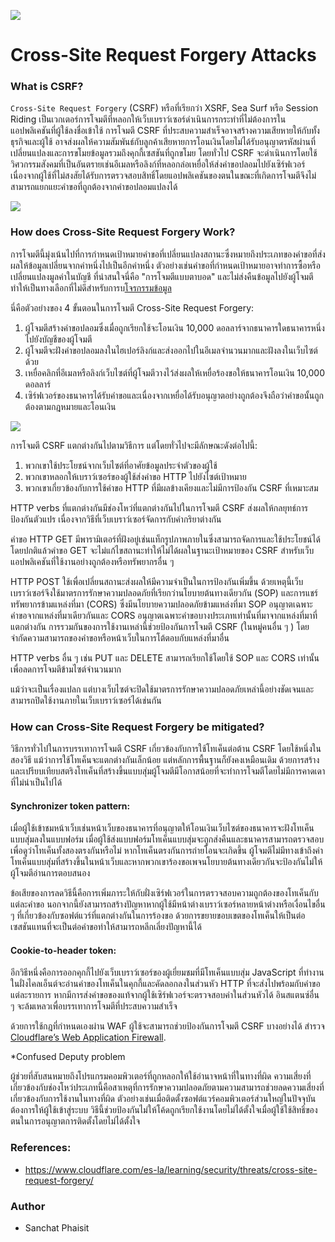 ![](https://dpsvdv74uwwos.cloudfront.net/statics/img/ogimage/csrf-cross-site-request-forgery.jpg)

# Cross-Site Request Forgery Attacks

### What is CSRF?

`Cross-Site Request Forgery` (CSRF) หรือที่เรียกว่า XSRF, Sea Surf หรือ Session Riding เป็นเวกเตอร์การโจมตีที่หลอกให้เว็บเบราว์เซอร์ดำเนินการกระทำที่ไม่ต้องการในแอปพลิเคชันที่ผู้ใช้ลงชื่อเข้าใช้ การโจมตี CSRF ที่ประสบความสำเร็จอาจสร้างความเสียหายให้กับทั้งธุรกิจและผู้ใช้ อาจส่งผลให้ความสัมพันธ์กับลูกค้าเสียหายการโอนเงินโดยไม่ได้รับอนุญาตรหัสผ่านที่เปลี่ยนแปลงและการขโมยข้อมูลรวมถึงคุกกี้เซสชันที่ถูกขโมย โดยทั่วไป CSRF จะดำเนินการโดยใช้วิศวกรรมสังคมที่เป็นอันตรายเช่นอีเมลหรือลิงก์ที่หลอกล่อเหยื่อให้ส่งคำขอปลอมไปยังเซิร์ฟเวอร์ เนื่องจากผู้ใช้ที่ไม่สงสัยได้รับการตรวจสอบสิทธิ์โดยแอปพลิเคชันของตนในขณะที่เกิดการโจมตีจึงไม่สามารถแยกแยะคำขอที่ถูกต้องจากคำขอปลอมแปลงได้

![](https://www.imperva.com/learn/wp-content/uploads/sites/13/2019/01/csrf-cross-site-request-forgery.png)

### How does Cross-Site Request Forgery Work?

การโจมตีนี้มุ่งเน้นไปที่การกำหนดเป้าหมายคำขอที่เปลี่ยนแปลงสถานะซึ่งหมายถึงประเภทของคำขอที่ส่งผลให้ข้อมูลเปลี่ยนจากค่าหนึ่งไปเป็นอีกค่าหนึ่ง ตัวอย่างเช่นคำขอที่กำหนดเป้าหมายอาจทำการซื้อหรือเปลี่ยนแปลงมูลค่าในบัญชี ที่น่าสนใจนี่คือ "การโจมตีแบบตาบอด" และไม่ส่งคืนข้อมูลไปยังผู้โจมตีทำให้เป็นทางเลือกที่ไม่ดีสำหรับการบ[โจรกรรมข้อมูล](https://www.cloudflare.com/es-la/learning/security/what-is-a-data-breach)

นี่คือตัวอย่างของ 4 ขั้นตอนในการโจมตี Cross-Site Request Forgery:

1. ผู้โจมตีสร้างคำขอปลอมซึ่งเมื่อถูกเรียกใช้จะโอนเงิน 10,000 ดอลลาร์จากธนาคารใดธนาคารหนึ่งไปยังบัญชีของผู้โจมตี
2. ผู้โจมตีจะฝังคำขอปลอมลงในไฮเปอร์ลิงก์และส่งออกไปในอีเมลจำนวนมากและฝังลงในเว็บไซต์ด้วย
3. เหยื่อคลิกที่อีเมลหรือลิงก์เว็บไซต์ที่ผู้โจมตีวางไว้ส่งผลให้เหยื่อร้องขอให้ธนาคารโอนเงิน 10,000 ดอลลาร์
4. เซิร์ฟเวอร์ของธนาคารได้รับคำขอและเนื่องจากเหยื่อได้รับอนุญาตอย่างถูกต้องจึงถือว่าคำขอนั้นถูกต้องตามกฎหมายและโอนเงิน

![](https://www.cloudflare.com/img/learning/security/threats/cross-site-request-forgery/forged-request.png)

การโจมตี CSRF แตกต่างกันไปตามวิธีการ แต่โดยทั่วไปจะมีลักษณะดังต่อไปนี้:

1. พวกเขาใช้ประโยชน์จากเว็บไซต์ที่อาศัยข้อมูลประจำตัวของผู้ใช้
2. พวกเขาหลอกให้เบราว์เซอร์ของผู้ใช้ส่งคำขอ HTTP ไปยังไซต์เป้าหมาย
3. พวกเขาเกี่ยวข้องกับการใช้คำขอ HTTP ที่มีผลข้างเคียงและไม่มีการป้องกัน CSRF ที่เหมาะสม

HTTP verbs ที่แตกต่างกันมีช่องโหว่ที่แตกต่างกันไปในการโจมตี CSRF ส่งผลให้กลยุทธ์การป้องกันตัวแปร เนื่องจากวิธีที่เว็บเบราว์เซอร์จัดการกับคำกริยาต่างกัน

คำขอ HTTP GET มีพารามิเตอร์ที่ฝังอยู่เช่นแท็กรูปภาพภายในซึ่งสามารถจัดการและใช้ประโยชน์ได้ โดยปกติแล้วคำขอ GET จะไม่แก้ไขสถานะทำให้ไม่ได้ผลในฐานะเป้าหมายของ CSRF สำหรับเว็บแอปพลิเคชันที่ใช้งานอย่างถูกต้องหรือทรัพยากรอื่น ๆ

HTTP POST ใช้เพื่อเปลี่ยนสถานะส่งผลให้มีความจำเป็นในการป้องกันเพิ่มขึ้น ด้วยเหตุนี้เว็บเบราว์เซอร์จึงใช้มาตรการรักษาความปลอดภัยที่เรียกว่านโยบายต้นทางเดียวกัน (SOP) และการแชร์ทรัพยากรข้ามแหล่งที่มา (CORS) ซึ่งมีนโยบายความปลอดภัยข้ามแหล่งที่มา SOP อนุญาตเฉพาะคำขอจากแหล่งที่มาเดียวกันและ CORS อนุญาตเฉพาะคำขอบางประเภทเท่านั้นที่มาจากแหล่งที่มาที่แตกต่างกัน การรวมกันของการใช้งานเหล่านี้ช่วยป้องกันการโจมตี CSRF (ในหมู่คนอื่น ๆ ) โดยจำกัดความสามารถของคำขอหรือหน้าเว็บในการโต้ตอบกับแหล่งที่มาอื่น

HTTP verbs อื่น ๆ เช่น PUT และ DELETE สามารถเรียกใช้โดยใช้ SOP และ CORS เท่านั้นเพื่อลดการโจมตีข้ามไซต์จำนวนมาก

แม้ว่าจะเป็นเรื่องแปลก แต่บางเว็บไซต์จะปิดใช้มาตรการรักษาความปลอดภัยเหล่านี้อย่างชัดเจนและสามารถปิดใช้งานภายในเว็บเบราว์เซอร์ได้เช่นกัน

### How can Cross-Site Request Forgery be mitigated?

วิธีการทั่วไปในการบรรเทาการโจมตี CSRF เกี่ยวข้องกับการใช้โทเค็นต่อต้าน CSRF โดยใช้หนึ่งในสองวิธี แม้ว่าการใช้โทเค็นจะแตกต่างกันเล็กน้อย แต่หลักการพื้นฐานก็ยังคงเหมือนเดิม ด้วยการสร้างและเปรียบเทียบสตริงโทเค็นที่สร้างขึ้นแบบสุ่มผู้โจมตีมีโอกาสน้อยที่จะทำการโจมตีโดยไม่มีการคาดเดาที่ไม่น่าเป็นไปได้

#### Synchronizer token pattern:

เมื่อผู้ใช้เข้าชมหน้าเว็บเช่นหน้าเว็บของธนาคารที่อนุญาตให้โอนเงินเว็บไซต์ของธนาคารจะฝังโทเค็นแบบสุ่มลงในแบบฟอร์ม เมื่อผู้ใช้ส่งแบบฟอร์มโทเค็นแบบสุ่มจะถูกส่งคืนและธนาคารสามารถตรวจสอบเพื่อดูว่าโทเค็นทั้งสองตรงกันหรือไม่ หากโทเค็นตรงกันการถ่ายโอนจะเกิดขึ้น ผู้โจมตีไม่มีทางเข้าถึงค่าโทเค็นแบบสุ่มที่สร้างขึ้นในหน้าเว็บและหากพวกเขาร้องขอเพจนโยบายต้นทางเดียวกันจะป้องกันไม่ให้ผู้โจมตีอ่านการตอบสนอง

ข้อเสียของการลดวิธีนี้คือการเพิ่มภาระให้กับฝั่งเซิร์ฟเวอร์ในการตรวจสอบความถูกต้องของโทเค็นกับแต่ละคำขอ นอกจากนี้ยังสามารถสร้างปัญหาหากผู้ใช้มีหน้าต่างเบราว์เซอร์หลายหน้าต่างหรือเงื่อนไขอื่น ๆ ที่เกี่ยวข้องกับซอฟต์แวร์ที่แตกต่างกันในการร้องขอ ด้วยการขยายขอบเขตของโทเค็นให้เป็นต่อเซสชันแทนที่จะเป็นต่อคำขอทำให้สามารถหลีกเลี่ยงปัญหานี้ได้

#### Cookie-to-header token:

อีกวิธีหนึ่งคือการออกคุกกี้ไปยังเว็บเบราว์เซอร์ของผู้เยี่ยมชมที่มีโทเค็นแบบสุ่ม JavaScript ที่ทำงานในฝั่งไคลเอ็นต์จะอ่านค่าของโทเค็นในคุกกี้และคัดลอกลงในส่วนหัว HTTP ที่จะส่งไปพร้อมกับคำขอแต่ละรายการ หากมีการส่งคำขอของแท้จากผู้ใช้เซิร์ฟเวอร์จะตรวจสอบค่าในส่วนหัวได้ อินสแตนซ์อื่น ๆ จะล้มเหลวเพื่อบรรเทาการโจมตีที่ประสบความสำเร็จ

ด้วยการใช้กฎที่กำหนดเองผ่าน WAF ผู้ใช้จะสามารถช่วยป้องกันการโจมตี CSRF บางอย่างได้ สำรวจ [Cloudflare’s Web Application Firewall](https://www.cloudflare.com/es-la/waf).

*Confused Deputy problem

ผู้ช่วยที่สับสนหมายถึงโปรแกรมคอมพิวเตอร์ที่ถูกหลอกให้ใช้อำนาจหน้าที่ในทางที่ผิด ความเสี่ยงที่เกี่ยวข้องกับช่องโหว่ประเภทนี้คือสาเหตุที่การรักษาความปลอดภัยตามความสามารถช่วยลดความเสี่ยงที่เกี่ยวข้องกับการใช้งานในทางที่ผิด ตัวอย่างเช่นเมื่อติดตั้งซอฟต์แวร์คอมพิวเตอร์ส่วนใหญ่ในปัจจุบันต้องการให้ผู้ใช้เข้าสู่ระบบ วิธีนี้ช่วยป้องกันไม่ให้โค้ดถูกเรียกใช้งานโดยไม่ได้ตั้งใจเมื่อผู้ใช้ใช้สิทธิ์ของตนในการอนุญาตการติดตั้งโดยไม่ได้ตั้งใจ

### References:

- https://www.cloudflare.com/es-la/learning/security/threats/cross-site-request-forgery/


### Author
* Sanchat Phaisit
